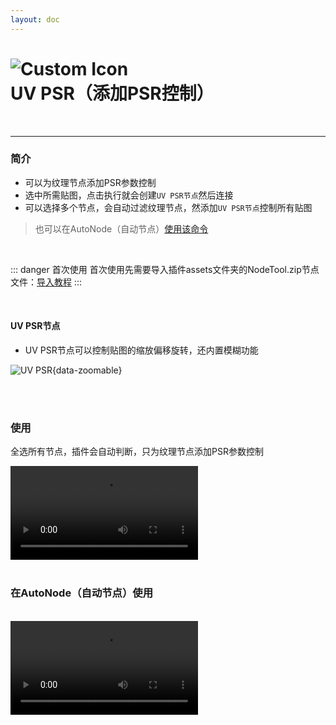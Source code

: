 ```yaml
---
layout: doc
---
```

# <span class="h1-icon"><img src="/img/UV PSR.webp" alt="Custom Icon"></span>UV PSR（添加PSR控制）

<br/>

---

### 简介

- 可以为纹理节点添加PSR参数控制
- 选中所需贴图，点击执行就会创建`UV PSR节点`然后连接
- 可以选择多个节点，会自动过滤纹理节点，然添加`UV PSR节点`控制所有贴图

> 也可以在AutoNode（自动节点）[使用该命令](03-RNT-AutoNode)

<br />

::: danger 首次使用
首次使用先需要导入插件assets文件夹的NodeTool.zip节点文件：[导入教程](03-RNT-AutoNode#导入)
:::

<br />


#### UV PSR节点
- UV PSR节点可以控制贴图的缩放偏移旋转，还内置模糊功能

![UV PSR](/img/uv-psr-node.webp){data-zoomable}


<br/>
<br/>

### 使用
全选所有节点，插件会自动判断，只为纹理节点添加PSR参数控制
<br/>

<video controls>
  <source src="/img/command-to_pbr.webm" type="video/webm">
</video>

<br/>
<br/>

### 在AutoNode（自动节点）使用
<br/>

<video controls>
  <source src="/img/autonode-add_uv_psr.webm" type="video/webm">
</video>

<br/>
<br/>